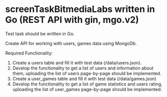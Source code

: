 # screenTaskBitmediaLabs written in Go (REST API with gin, mgo.v2)

Test task should be written in Go.

Create API for working with users, games data using MongoDb.

Required Functionality:
   1) Create a users table and fill it with test data (/data/users.json).
   2) Develop the functionality to get a list of users and information about them, uploading the list of users page-by-page should be implemented.
   3) Create a user_games table and fill it with test data (/data/games.json)
   4) Develop the functionality to get a list of game statistics and users rating, uploading the list of user_games page-by-page should be implemented.

